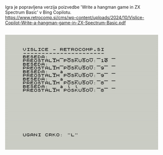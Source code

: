 Igra je popravljena verzija poizvedbe 'Write a hangman game in ZX Spectrum Basic' v Bing Copilotu.<br />
https://www.retrocomp.si/cms/wp-content/uploads/2024/10/Vislice-Copilot-Write-a-hangman-game-in-ZX-Spectrum-Basic.pdf<br /><br />

![alt text](https://github.com/RetrocompSi/ZX-Spectrum/blob/master/Projects/Basic/Vislice/Vislice-logo.png)
